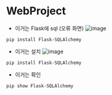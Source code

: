 # WebProject 



- 이거는 Flask에 sql (오류 화면)
![image](https://github.com/user-attachments/assets/12afe5e6-a2d2-406f-a57e-b3d5cb77e895)
```
pip install Flask-SQLAlchemy
```
- 이거는 설치
![image](https://github.com/user-attachments/assets/2692da16-4c1e-45f8-a348-151081531d1a)

```
pip install Flask-SQLAlchemy
```
- 이거는 확인
```
pip show Flask-SQLAlchemy
```

